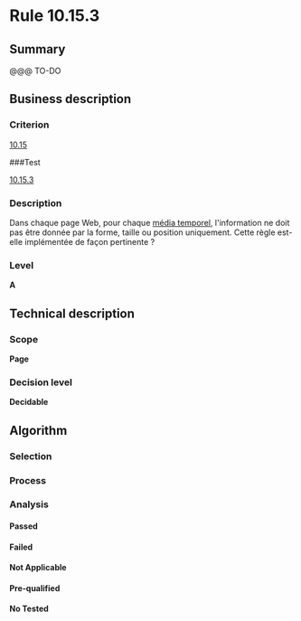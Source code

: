 # Rule 10.15.3

## Summary

@@@ TO-DO

## Business description

### Criterion

[10.15](http://references.modernisation.gouv.fr/sites/default/files/RGAA3_RC2-1/referentiel_technique.htm#crit-10-15)

###Test

[10.15.3](http://references.modernisation.gouv.fr/sites/default/files/RGAA3_RC2-1/referentiel_technique.htm#test-10-15-3)

### Description

Dans chaque page Web, pour chaque <a href="http://references.modernisation.gouv.fr/sites/default/files/RGAA3_RC2-1/glossaire.htm#mMediaTemp">m&eacute;dia temporel</a>, l'information ne doit pas &ecirc;tre donn&eacute;e par la forme, taille ou position uniquement. Cette r&egrave;gle est-elle impl&eacute;ment&eacute;e de fa&ccedil;on pertinente ?

### Level

**A**

## Technical description

### Scope

**Page**

### Decision level

**Decidable**

## Algorithm

### Selection

### Process

### Analysis

#### Passed

#### Failed

#### Not Applicable

#### Pre-qualified

#### No Tested 






